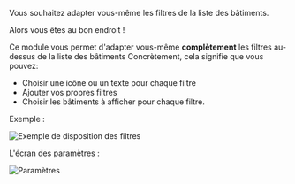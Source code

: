 Vous souhaitez adapter vous-même les filtres de la liste des bâtiments.

Alors vous êtes au bon endroit !

Ce module vous permet d'adapter vous-même **complètement** les filtres au-dessus de la liste des bâtiments Concrètement,
 cela signifie que vous pouvez:

* Choisir une icône ou un texte pour chaque filtre
* Ajouter vos propres filtres
* Choisir les bâtiments à afficher pour chaque filtre.

Exemple :

![Exemple de disposition des filtres](./example.png)

L'écran des paramètres :

![Paramètres](./settings.png)

